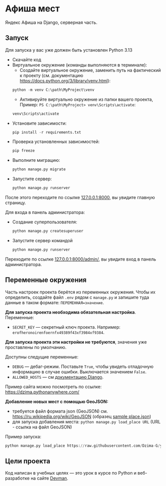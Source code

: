 # Афиша мест

Яндекс Афиша на Django, серверная часть.

## Запуск

Для запуска у вас уже должен быть установлен Python 3.13

- Скачайте код
- Виртуальное окружение (команды выполняются в терминале):  
  - Создайте виртуальное окружение, заменить путь на фактический к проекту (см. документацию https://docs.python.org/3/library/venv.html):
  ```python
  python -m venv C:\path\MyProject\venv
  ```   
  - Активируйте виртуально окружение из папки вашего проекта, Пример: `PS C:\path\MyProject> venv\Scripts\activate`:
  ```python
  venv\Scripts\activate
  ```
- Установите зависимости:
  ```python
  pip install -r requirements.txt
  ```
- Проверка установленных зависимостей:
  ```python
  pip freeze
  ```
- Выполните миграцию:
  ```python
  python manage.py migrate
  ```
- Запустите сервер:
  ```python
  python manage.py runserver
  ```

После этого переходите по ссылке [127.0.0.1:8000](http://127.0.0.1:8000), вы увидите главную страницу.

Для входа в панель администратора:

- Создание суперпользователя:
  ```python
  python manage.py createsuperuser
  ```
- Запустите сервер командой 
  ```python
  python manage.py runserver
  ```
Переходите по ссылке [127.0.0.1:8000/admin/](http://127.0.0.1:8000/admin/), вы увидите вход в панель администратора.

## Переменные окружения

Часть настроек проекта берётся из переменных окружения. Чтобы их определить, создайте файл `.env` рядом с `manage.py` и запишите туда данные в таком формате: `ПЕРЕМЕННАЯ=значение`.

**Для запуска проекта необходима обязательная настройка**.
Переменные:
- `SECRET_KEY` — секретный ключ проекта. Например: `erofheronoirenfoernfx49389f43xf3984xf9384`.

**Для запуска проекта эти настройки не требуются**, значения уже проставлены по умолчанию.

Доступны следущие переменные:
- `DEBUG` — дебаг-режим. Поставьте `True`, чтобы увидеть отладочную информацию в случае ошибки. Выключается значением `False`.
- `ALLOWED_HOSTS` — см [документацию Django](https://docs.djangoproject.com/en/3.1/ref/settings/#allowed-hosts).

Пример сайта можно посмотреть по ссылке: https://dzima.pythonanywhere.com/

**Добавление новых мест с помощью GeoJSON:**
- требуется файл формата json (GeoJSON) см. https://ru.wikipedia.org/wiki/GeoJSON (образец [sample place.json](https://github.com/Dzima-G/yandex_afisha/blob/main/sample%20place.json))
- для запуска добавления места: 
`python manage.py load_place URL` (URL - ссылка на файл GeoJSON)  

Пример запуска:
  ```python
  python manage.py load_place https://raw.githubusercontent.com/Dzima-G/yandex_afisha/refs/heads/main/static/places/moscow_legends.json
  ```
## Цели проекта

Код написан в учебных целях — это урок в курсе по Python и веб-разработке на сайте [Devman](https://dvmn.org).

